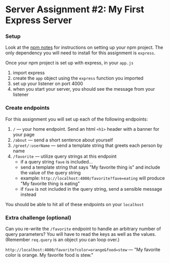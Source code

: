 # Server Assignment #2: My First Express Server

### Setup

Look at the [npm notes](../npm-notes.md) for instructions on setting up your npm project. The only dependency you will need to install for this assignment is `express`.

Once your npm project is set up with express, in your `app.js`

1. import express
1. create the `app` object using the `express` function you imported
1. set up your listener on port 4000
1. when you start your server, you should see the message from your listener

### Create endpoints

For this assignment you will set up each of the following endpoints:

1. `/` — your home endpoint. Send an html `<h1>` header with a banner for your page
1. `/about` — send a short sentence about yourself
1. `/greet/:userName` — send a template string that greets each person by name
1. `/favorite` — utilize query strings at this endpoint
   - if a query string `fave` is included...
   - send a template string that says "My favorite thing is" and include the value of the query string
   - example: `http://localhost:4000/favorite?fave=eating` will produce "My favorite thing is eating"
   - if `fave` is not included in the query string, send a sensible message instead

You should be able to hit all of these endpoints on your `localhost`

### Extra challenge (optional)

Can you re-write the `/favorite` endpoint to handle an arbitrary number of query parameters? You will have to read the keys as well as the values. (Remember `req.query` is an object you can loop over.)

`http://localhost:4000/favorite?color=orange&food=stew` — "My favorite color is orange. My favorite food is stew."
